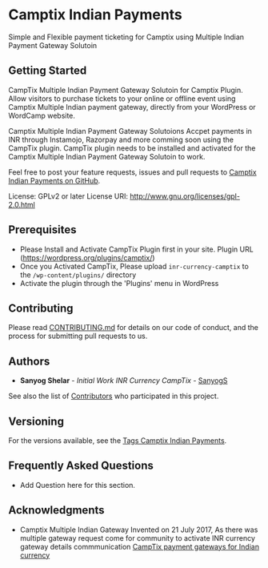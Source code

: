 # Camptix Indian Payments

Simple and Flexible payment ticketing for Camptix using Multiple Indian Payment Gateway Solutoin

## Getting Started

CampTix Multiple Indian Payment Gateway Solutoin for Camptix Plugin. Allow visitors to purchase tickets to your online or offline event using Camptix Multiple Indian payment gateway, directly from your WordPress or WordCamp website.

Camptix Multiple Indian Payment Gateway Solutoions Accpet payments in INR through Instamojo, Razorpay and more comming soon using the CampTix plugin. CampTix plugin needs to be installed and activated for the Camptix Multiple Indian Payment Gateway Solutoin to work.

Feel free to post your feature requests, issues and pull requests to [Camptix Indian Payments on GitHub](https://github.com/wpindiaorg/camptix-indian-payments "Camptix Indian Payments on GitHub").

License:           GPLv2 or later
License URI:       http://www.gnu.org/licenses/gpl-2.0.html

## Prerequisites
* Please Install and Activate CampTix Plugin first in your site. Plugin URL (https://wordpress.org/plugins/camptix/)
* Once you Activated CampTix, Please upload `inr-currency-camptix` to the `/wp-content/plugins/` directory
* Activate the plugin through the 'Plugins' menu in WordPress

## Contributing
Please read [CONTRIBUTING.md](https://github.com/wpindiaorg/camptix-indian-payments/) for details on our code of conduct, and the process for submitting pull requests to us.

## Authors

* **Sanyog Shelar** - *Initial Work INR Currency CampTix* - [SanyogS](https://github.com/SanyogS)

See also the list of [Contributors](https://github.com/wpindiaorg/camptix-indian-payments/contributors) who participated in this project.


## Versioning

For the versions available, see the [Tags Camptix Indian Payments](https://github.com/wpindiaorg/camptix-indian-payments/tags). 

## Frequently Asked Questions

* Add Question here for this section.

## Acknowledgments

* Camptix Multiple Indian Gateway Invented on 21 July 2017, As there was multiple gateway request come for community to activate INR currency gateway details commmunication 
[CampTix payment gateways for Indian currency](https://make.wordpress.org/community/2017/07/17/camptix-payment-gateways-for-indian-currency/ "CampTix payment gateways for Indian currency")

